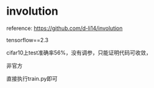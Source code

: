 # involution


reference:
https://github.com/d-li14/involution

tensorflow==2.3



cifar10上test准确率56%，没有调参，只能证明代码可收敛，


非官方


直接执行train.py即可

